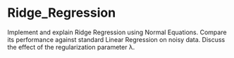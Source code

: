 # Ridge_Regression
Implement and explain Ridge Regression using Normal Equations. Compare its performance against standard Linear Regression on noisy data. Discuss the effect of the regularization parameter λ.
